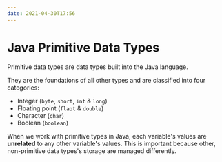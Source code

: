 ```yaml
---
date: 2021-04-30T17:56
---
```


# Java Primitive Data Types

Primitive data types are data types built into the Java language.

They are the foundations of all other types and are classified into four
categories:

- Integer (`byte`, `short`, `int` & `long`)
- Floating point (`flaot` & `double`)
- Character (`char`)
- Boolean (`boolean`)

When we work with primitive types in Java, each variable's values are
**unrelated** to any other variable's values. This is important because
other, non-primitive data types's storage are managed differently.
